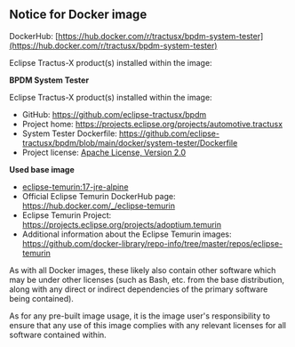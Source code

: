 ## Notice for Docker image

DockerHub: [https://hub.docker.com/r/tractusx/bpdm-system-tester](https://hub.docker.com/r/tractusx/bpdm-system-tester)

Eclipse Tractus-X product(s) installed within the image:

**BPDM System Tester**

Eclipse Tractus-X product(s) installed within the image:

- GitHub: https://github.com/eclipse-tractusx/bpdm
- Project home: https://projects.eclipse.org/projects/automotive.tractusx
- System Tester Dockerfile: https://github.com/eclipse-tractusx/bpdm/blob/main/docker/system-tester/Dockerfile
- Project license: [Apache License, Version 2.0](https://github.com/eclipse-tractusx/bpdm/blob/main/LICENSE)


**Used base image**

- [eclipse-temurin:17-jre-alpine](https://github.com/adoptium/containers)
- Official Eclipse Temurin DockerHub page: https://hub.docker.com/_/eclipse-temurin
- Eclipse Temurin Project: https://projects.eclipse.org/projects/adoptium.temurin
- Additional information about the Eclipse Temurin images: https://github.com/docker-library/repo-info/tree/master/repos/eclipse-temurin


As with all Docker images, these likely also contain other software which may be under other licenses
(such as Bash, etc. from the base distribution, along with any direct or indirect dependencies of the primary software being contained).

As for any pre-built image usage, it is the image user's responsibility to ensure that any use of this image complies with any relevant licenses for all software contained within.
